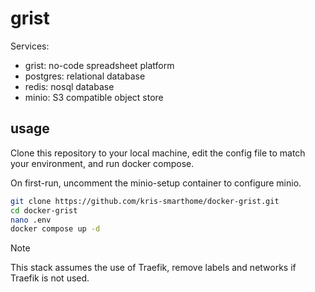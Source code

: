 # grist
Services:

- grist: no-code spreadsheet platform
- postgres: relational database
- redis: nosql database
- minio: S3 compatible object store

## usage
Clone this repository to your local machine, edit the config file to match your environment, and run docker compose.

On first-run, uncomment the minio-setup container to configure minio. 

```bash
git clone https://github.com/kris-smarthome/docker-grist.git
cd docker-grist
nano .env
docker compose up -d
```

> [!NOTE]
> This stack assumes the use of Traefik, remove labels and networks if Traefik is not used. 
